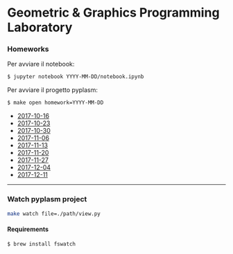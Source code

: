 # Geometric & Graphics Programming Laboratory


### Homeworks

Per avviare il notebook:
```sh
$ jupyter notebook YYYY-MM-DD/notebook.ipynb
```
Per avviare il progetto pyplasm:
```sh
$ make open homework=YYYY-MM-DD
```

- [2017-10-16](https://github.com/menxit/ggpl/blob/master/2017-10-16/notebook.ipynb)
- [2017-10-23](https://github.com/menxit/ggpl/blob/master/2017-10-23/notebook.ipynb)
- [2017-10-30](https://github.com/menxit/ggpl/blob/master/2017-10-30/notebook.ipynb)
- [2017-11-06](https://github.com/menxit/ggpl/blob/master/2017-11-06/notebook.ipynb)
- [2017-11-13](https://github.com/menxit/ggpl/blob/master/2017-11-13/notebook.ipynb)
- [2017-11-20](https://github.com/menxit/ggpl/blob/master/2017-11-20/notebook.ipynb)
- [2017-11-27](https://github.com/menxit/ggpl/blob/master/2017-11-27/notebook.ipynb)
- [2017-12-04](https://github.com/menxit/ggpl/blob/master/2017-12-04/notebook.ipynb)
- [2017-12-11](https://github.com/menxit/ggpl/blob/master/2017-12-11/notebook.ipynb)


---

### Watch pyplasm project
```sh
make watch file=./path/view.py
```

#### Requirements
```sh
$ brew install fswatch
```
